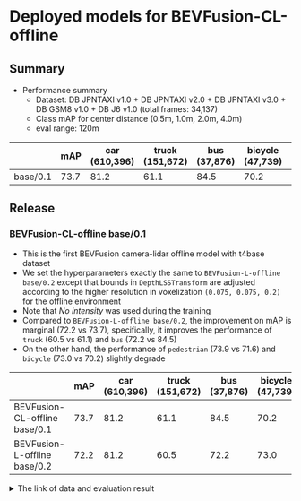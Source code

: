 # Deployed models for BEVFusion-CL-offline
## Summary

- Performance summary
  - Dataset: DB JPNTAXI v1.0 + DB JPNTAXI v2.0 + DB JPNTAXI v3.0 + DB GSM8 v1.0 + DB J6 v1.0 (total frames: 34,137)
  - Class mAP for center distance (0.5m, 1.0m, 2.0m, 4.0m)
  - eval range: 120m

|          | mAP  | car <br> (610,396) | truck <br> (151,672) | bus <br> (37,876) | bicycle <br> (47,739) | pedestrian <br> (367,200) |
| -------- | ---- | ------------------ | -------------------- | ----------------- | --------------------- | ------------------------- |
| base/0.1 | 73.7 | 81.2               | 61.1                 | 84.5              | 70.2                  | 71.6                      |

## Release
### BEVFusion-CL-offline base/0.1

- This is the first BEVFusion camera-lidar offline model with t4base dataset
- We set the hyperparameters exactly the same to `BEVFusion-L-offline base/0.2` except that bounds in `DepthLSSTransform` are adjusted according to the higher resolution in voxelization `(0.075, 0.075, 0.2)` for the offline environment
- Note that *No intensity* was used during the training
- Compared to `BEVFusion-L-offline base/0.2`, the improvement on mAP is marginal (72.2 vs 73.7), specifically, it improves the performance of `truck` (60.5 vs 61.1) and `bus` (72.2 vs 84.5)
- On the other hand, the performance of `pedestrian` (73.9 vs 71.6) and `bicycle` (73.0 vs 70.2) slightly degrade

|                               | mAP  | car <br> (610,396) | truck <br> (151,672) | bus <br> (37,876) | bicycle <br> (47,739) | pedestrian <br> (367,200) |
| ----------------------------- | ---- | ------------------ | -------------------- | ----------------- | --------------------- | ------------------------- |
| BEVFusion-CL-offline base/0.1 | 73.7 | 81.2               | 61.1                 | 84.5              | 70.2                  | 71.6                      |
| BEVFusion-L-offline base/0.2  | 72.2 | 81.2               | 60.5                 | 72.2              | 73.0                  | 73.9                      |

<details>
<summary> The link of data and evaluation result </summary>

- model
  - DB JPNTAXI v3.0 version: https://github.com/tier4/autoware-ml/blob/707908ec2b36fffad2b08e418a5ddfb29f84cb98/autoware_ml/configs/detection3d/dataset/t4dataset/database_v1_3.yaml
  - Training dataset: DB JPNTAXI v1.0 + DB JPNTAXI v2.0 + DB JPNTAXI v3.0 + DB GSM8 v1.0 + DB J6 v1.0 (total frames: 34,137)
  - Eval dataset: DB JPNTAXI v1.0 + DB JPNTAXI v2.0 + DB JPNTAXI v3.0 + DB GSM8 v1.0 + DB J6 v1.0 (total frames: 62)
  - [PR](https://github.com/tier4/autoware-ml/pull/313)
  - [Config file path](https://github.com/tier4/autoware-ml/blob/24b93f3d2f1d649c2fb53b4425afd68102f367ec/projects/BEVFusion/configs/t4dataset/bevfusion_camera_lidar_voxel_second_secfpn_2xb2_t4offline_no_intensity.py)
  - [Training results](https://drive.google.com/drive/folders/1F5ztzuDMfAqolAtvDXPX8dKgfPyEBwj7?usp=drive_link)
  - train time: NVIDIA A100 80GB * 2 * 30 epochs = 4 days
  - Total mAP to test dataset (eval range = 120m): 0.737
  - Best epoch: epoch_30.pth

| class_name | Count  | mAP  | AP@0.5m | AP@1.0m | AP@2.0m | AP@4.0m |
| ---------- | ------ | ---- | ------- | ------- | ------- | ------- |
| car        | 41,133 | 81.2 | 68.5    | 82.0    | 86.6    | 87.9    |
| truck      | 8,890  | 61.1 | 33.4    | 59.3    | 72.6    | 79.0    |
| bus        | 3,275  | 84.5 | 73.5    | 84.6    | 88.8    | 91.3    |
| bicycle    | 3,635  | 70.2 | 68.3    | 70.4    | 70.7    | 71.4    |
| pedestrian | 25,981 | 71.6 | 68.0    | 70.1    | 72.6    | 75.5    |

</details>
